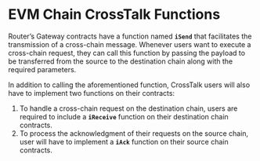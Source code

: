# EVM Chain CrossTalk Functions

Router’s Gateway contracts have a function named **`iSend`** that facilitates the transmission of a cross-chain message. Whenever users want to execute a cross-chain request, they can call this function by passing the payload to be transferred from the source to the destination chain along with the required parameters.

In addition to calling the aforementioned function, CrossTalk users will also have to implement two functions on their contracts:

1. To handle a cross-chain request on the destination chain, users are required to include a **`iReceive`** function on their destination chain contracts.
2. To process the acknowledgment of their requests on the source chain, user will have to implement a **`iAck`** function on their source chain contracts.
